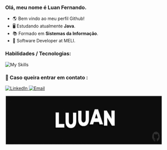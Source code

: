 ### Olá, meu nome é Luan Fernando.
- 🌎 Bem vindo ao meu perfil Github!
- 🖥️ Estudando atualmente <strong>Java</strong>.
- 📚 Formado em <strong>Sistemas da Informação</strong>.
- 💼 Software Developer at MELI.

### Habilidades / Tecnologias: 
![My Skills](https://skillicons.dev/icons?i=html,css,js,ts,go,git,scss,java,react,tailwind,figma,linux,vercel)

### 💌 Caso queira entrar em contato : 

<p align="left">

 <a href="https://www.linkedin.com/in/luan-fernando/" target="_blank">
  <img src="https://img.shields.io/badge/-Linkedin-6610F2?style=for-the-badge&logo=Linkedin&logoColor=FFFFFF&" alt="LinkedIn">
 </a>

 <a href="mailto:luanfernando118@gmail.com" target="_blank">
  <img src="https://img.shields.io/badge/-Email-6610F2?style=for-the-badge&logo=Gmail&logoColor=FFFFFF&" alt="Email">
 </a>

</p>

 <img src="Luuan.gif" height="160px"/> 
